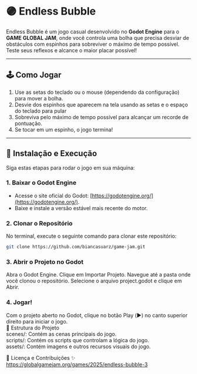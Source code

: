 # 🟣 Endless Bubble

Endless Bubble é um jogo casual desenvolvido no **Godot Engine** para o **GAME GLOBAL JAM**, onde você controla uma bolha que precisa desviar de obstáculos com espinhos para sobreviver o máximo de tempo possível. Teste seus reflexos e alcance o maior placar possível!

---

## 🕹️ Como Jogar

1. Use as setas do teclado ou o mouse (dependendo da configuração) para mover a bolha.
2. Desvie dos espinhos que aparecem na tela usando as setas e o espaço do teclado para pular
3. Sobreviva pelo máximo de tempo possível para alcançar um recorde de pontuação.
4. Se tocar em um espinho, o jogo termina!

---

## 🚀 Instalação e Execução

Siga estas etapas para rodar o jogo em sua máquina:

### 1. Baixar o Godot Engine
- Acesse o site oficial do Godot: [https://godotengine.org/](https://godotengine.org/).
- Baixe e instale a versão estável mais recente do motor.

### 2. Clonar o Repositório
No terminal, execute o seguinte comando para clonar este repositório:

```bash
git clone https://github.com/biancasuarz/game-jam.git
```

### 3. Abrir o Projeto no Godot
Abra o Godot Engine.
Clique em Importar Projeto.
Navegue até a pasta onde você clonou o repositório.
Selecione o arquivo project.godot e clique em Abrir.<br>

### 4. Jogar!
Com o projeto aberto no Godot, clique no botão Play (▶️) no canto superior direito para iniciar o jogo.<br>
📂 Estrutura do Projeto<br>
scenes/: Contém as cenas principais do jogo.<br>
scripts/: Contém os scripts que controlam a lógica do jogo.<br>
assets/: Contém imagens e outros recursos visuais do jogo.<br>

📜 Licença e Contribuições ✨ <br>
https://globalgamejam.org/games/2025/endless-bubble-3



